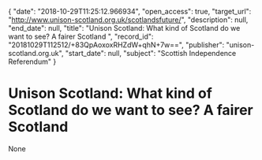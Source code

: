 {
  "date": "2018-10-29T11:25:12.966934", 
  "open_access": true, 
  "target_url": "http://www.unison-scotland.org.uk/scotlandsfuture/", 
  "description": null, 
  "end_date": null, 
  "title": "Unison Scotland: What kind of Scotland do we want to see? A fairer Scotland ", 
  "record_id": "20181029T112512/+83QpAoxoxRHZdW+qhN+7w==", 
  "publisher": "unison-scotland.org.uk", 
  "start_date": null, 
  "subject": "Scottish Independence Referendum"
}

# Unison Scotland: What kind of Scotland do we want to see? A fairer Scotland 

None